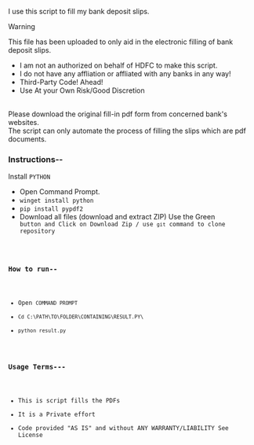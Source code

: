 I use this script to fill my bank deposit slips.



>[!WARNING]
>This file has been uploaded to only aid in the electronic filling of bank deposit slips.
>- I am not an authorized on behalf of HDFC to make this script.</b>
>- I do not have any affliation or affliated with any banks in any way!
>- Third-Party Code! Ahead!
>- Use At your Own Risk/Good Discretion
>  
><br>Please download the original fill-in pdf form from concerned bank's websites.
><br> The script can only automate the process of filling the slips which are pdf documents.


### Instructions--
Install `PYTHON`

- Open Command Prompt.
- ```winget install python```
- ```pip install pypdf2```
- Download all files (download and extract ZIP) Use the Green <CODE> button and Click on Download Zip / use `git` command to clone repository

### How to run--
- Open `COMMAND PROMPT`
- ```Cd C:\PATH\TO\FOLDER\CONTAINING\RESULT.PY\```
- ```python result.py```




### Usage Terms---
- This is script fills the PDFs
- It is a Private effort
- Code provided "AS IS" and without ANY WARRANTY/LIABILITY See License
